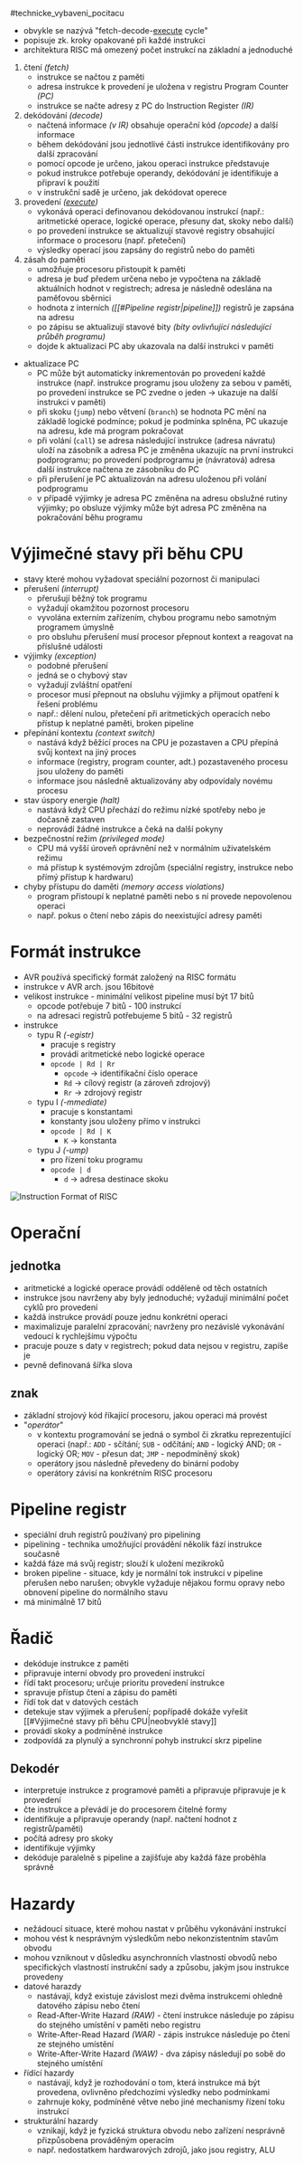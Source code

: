 #technicke_vybaveni_pocitacu 
* obvykle se nazývá "fetch-decode-[execute](https://www.youtube.com/watch?v=ESx_hy1n7HA) cycle"
* popisuje zk. kroky opakované při každé instrukci
* architektura RISC má omezený počet instrukcí na základní a jednoduché
1) čtení *(fetch)*
	* instrukce se načtou z paměti
	* adresa instrukce k provedení je uložena v registru Program Counter *(PC)*
	* instrukce se načte adresy z PC do Instruction Register *(IR)*
2) dekódování *(decode)*
	* načtená informace *(v IR)* obsahuje operační kód *(opcode)* a další informace
	* během dekódování jsou jednotlivé části instrukce identifikovány pro další zpracování
	* pomocí opcode je určeno, jakou operaci instrukce představuje
	* pokud instrukce potřebuje operandy, dekódování je identifikuje a připraví k použití
	* v instrukční sadě je určeno, jak dekódovat operece
3) provedení *([execute](https://www.youtube.com/watch?v=ESx_hy1n7HA))*
	* vykonává operaci definovanou dekódovanou instrukcí (např.: aritmetické operace, logické operace, přesuny dat, skoky nebo další)
	* po provedení instrukce se aktualizují stavové registry obsahující informace o procesoru (např. přetečení)
	* výsledky operací jsou zapsány do registrů nebo do paměti
4) zásah do paměti
	* umožňuje procesoru přistoupit k paměti
	* adresa je buď předem určena nebo je vypočtena na základě aktuálních hodnot v registrech; adresa je následně odeslána na paměťovou sběrnici
	* hodnota z interních *([[#Pipeline registr|pipeline]])* registrů je zapsána na adresu
	* po zápisu se aktualizují stavové bity *(bity ovlivňující následující průběh programu)*
	* dojde k aktualizaci PC aby ukazovala na další instrukci v paměti
* aktualizace PC
	* PC může být automaticky inkrementován po provedení každé instrukce (např. instrukce programu jsou uloženy za sebou v paměti, po provedení instrukce se PC zvedne o jeden → ukazuje na další instrukci v paměti)
	* při skoku (`jump`) nebo větvení (`branch`) se hodnota PC mění na základě logické podmínce; pokud je podmínka splněna, PC ukazuje na adresu, kde má program pokračovat
	* při volání (`call`) se adresa následující instrukce (adresa návratu) uloží na zásobník a adresa PC je změněna ukazujíc na první instrukci podprogramu; po provedení podprogramu je (návratová) adresa další instrukce načtena ze zásobníku do PC
	* při přerušení je PC aktualizován na adresu uloženou při volání podprogramu
	* v případě výjimky je adresa PC změněna na adresu obslužné rutiny výjimky; po obsluze výjimky může být adresa PC změněna na pokračování běhu programu
# Výjimečné stavy při běhu CPU
* stavy které mohou vyžadovat speciální pozornost či manipulaci
* přerušení *(interrupt)*
	* přerušují běžný tok programu
	* vyžadují okamžitou pozornost procesoru
	* vyvolána externím zařízením, chybou programu nebo samotným programem úmyslně
	* pro obsluhu přerušení musí procesor přepnout kontext a reagovat na příslušné události
* výjimky *(exception)*
	* podobné přerušení
	* jedná se o chybový stav
	* vyžadují zvláštní opatření
	* procesor musí přepnout na obsluhu výjimky a přijmout opatření k řešení problému
	* např.: dělení nulou, přetečení při aritmetických operacích nebo přístup k neplatné paměti, broken pipeline
* přepínání kontextu *(context switch)*
	* nastává když běžící proces na CPU je pozastaven a CPU přepíná svůj kontext na jiný proces
	* informace (registry, program counter, adt.) pozastaveného procesu jsou uloženy do paměti
	* informace jsou následně aktualizovány aby odpovídaly novému procesu
* stav úspory energie *(halt)*
	* nastává když CPU přechází do režimu nízké spotřeby nebo je dočasně zastaven
	* neprovádí žádné instrukce a čeká na další pokyny
* bezpečnostní režim *(privileged mode)*
	* CPU má vyšší úroveň oprávnění než v normálním uživatelském režimu
	* má přístup k systémovým zdrojům (speciální registry, instrukce nebo přímý přístup k hardwaru)
* chyby přístupu do daměti *(memory access violations)*
	* program přistoupí k neplatné paměti nebo s ní provede nepovolenou operaci
	* např. pokus o čtení nebo zápis do neexistující adresy paměti
# Formát instrukce
* AVR používá specifický formát založený na RISC formátu
* instrukce v AVR arch. jsou 16bitové
* velikost instrukce - minimální velikost pipeline musí být 17 bitů
	* opcode potřebuje 7 bitů - 100 instrukcí
	* na adresaci registrů potřebujeme 5 bitů - 32 registrů
* instrukce
	* typu R *(-egistr)*
		* pracuje s registry
		* provádí aritmetické nebo logické operace
		* `opcode | Rd | Rr`
			* `opcode` → identifikační číslo operace
			* `Rd` → cílový registr (a zároveň zdrojový)
			* `Rr` → zdrojový registr
	* typu I *(-mmediate)*
		* pracuje s konstantami
		* konstanty jsou uloženy přímo v instrukci
		* `opcode | Rd | K`
			* `K`  → konstanta
	* typu J *(-ump)*
		* pro řízení toku programu
		* `opcode | d`
			* `d` → adresa destinace skoku

![Instruction Format of RISC](TVP_11_11_24.png)
# Operační
## jednotka
* aritmetické a logické operace provádí odděleně od těch ostatních
* instrukce jsou navrženy aby byly jednoduché; vyžadují minimální počet cyklů pro provedení
* každá instrukce provádí pouze jednu konkrétní operaci
* maximalizuje paralelní zpracování; navrženy pro nezávislé vykonávání vedoucí k rychlejšímu výpočtu
* pracuje pouze s daty v registrech; pokud data nejsou v registru, zapíše je
* pevně definovaná šířka slova
## znak
* základní strojový kód říkající procesoru, jakou operaci má provést
* "*operátor*"
	* v kontextu programování se jedná o symbol či zkratku reprezentující operaci (např.: `ADD` - sčítání; `SUB` - odčítání; `AND` - logický AND; `OR` - logický OR; `MOV` - přesun dat; `JMP` - nepodmíněný skok)
	* operátory jsou následně převedeny do binární podoby
	* operátory závisí na konkrétním RISC procesoru
# Pipeline registr
* speciální druh registrů používaný pro pipelining
* pipelining - technika umožňující provádění několik fází instrukce současně
* každá fáze má svůj registr; slouží k uložení mezikroků
* broken pipeline - situace, kdy je normální tok instrukcí v pipeline přerušen nebo narušen; obvykle vyžaduje nějakou formu opravy nebo obnovení pipeline do normálního stavu
* má minimálně 17 bitů
# Řadič
* dekóduje instrukce z paměti
* připravuje interní obvody pro provedení instrukcí
* řídí takt procesoru; určuje prioritu provedení instrukce
* spravuje přístup čtení a zápisu do paměti
* řídí tok dat v datových cestách
* detekuje stav výjimek a přerušení; popřípadě dokáže vyřešit [[#Výjimečné stavy při běhu CPU|neobvyklé stavy]]
* provádí skoky a podmíněné instrukce
* zodpovídá za plynulý a synchronní pohyb instrukcí skrz pipeline
## Dekodér
* interpretuje instrukce z programové paměti a připravuje připravuje je k provedení
* čte instrukce a převádí je do procesorem čitelné formy
* identifikuje a připravuje operandy (např. načtení hodnot z registrů/paměti)
* počítá adresy pro skoky
* identifikuje výjimky
* dekóduje paralelně s pipeline a zajišťuje aby každá fáze proběhla správně
# Hazardy
* nežádoucí situace, které mohou nastat v průběhu vykonávání instrukcí
* mohou vést k nesprávným výsledkům nebo nekonzistentním stavům obvodu
* mohou vzniknout v důsledku asynchronních vlastností obvodů nebo specifických vlastností instrukční sady a způsobu, jakým jsou instrukce provedeny
* datové harazdy
	* nastávají, když existuje závislost mezi dvěma instrukcemi ohledně datového zápisu nebo čtení
	* Read-After-Write Hazard *(RAW)* - čtení instrukce následuje po zápisu do stejného umístění v paměti nebo registru
	* Write-After-Read Hazard *(WAR)* - zápis instrukce následuje po čtení ze stejného umístění
	* Write-After-Write Hazard *(WAW)* - dva zápisy následují po sobě do stejného umístění
* řídící hazardy
	* nastávají, když je rozhodování o tom, která instrukce má být provedena, ovlivněno předchozími výsledky nebo podmínkami
	* zahrnuje koky, podmíněné větve nebo jiné mechanismy řízení toku instrukcí
* strukturální hazardy
	* vznikají, když je fyzická struktura obvodu nebo zařízení nesprávně přizpůsobena prováděným operacím
	* např. nedostatkem hardwarových zdrojů, jako jsou registry, ALU
